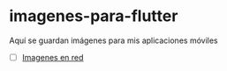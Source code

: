 # imagenes-para-flutter
Aquí se guardan imágenes para mis aplicaciones móviles
- [ ] [Imagenes en red](https://medium.com/@flutterman/flutter-mostrar-im%C3%A1genes-desde-internet-bd858403bae2)
